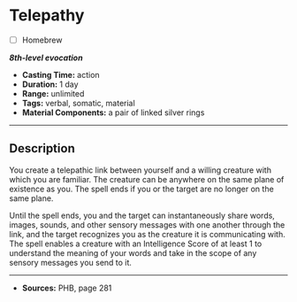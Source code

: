 # Telepathy
- [ ] Homebrew

***8th-level evocation***
- **Casting Time:** action
- **Duration:** 1 day
- **Range:** unlimited
- **Tags:** verbal, somatic, material
- **Material Components:** a pair of linked silver rings

---

## Description
You create a telepathic link between yourself and a willing creature with which you are familiar.
The creature can be anywhere on the same plane of existence as you.
The spell ends if you or the target are no longer on the same plane.

Until the spell ends, you and the target can instantaneously share words, images, sounds, and other sensory messages with one another through the link, and the target recognizes you as the creature it is communicating with.
The spell enables a creature with an Intelligence Score of at least 1 to understand the meaning of your words and take in the scope of any sensory messages you send to it.

---

- **Sources:** PHB, page 281
